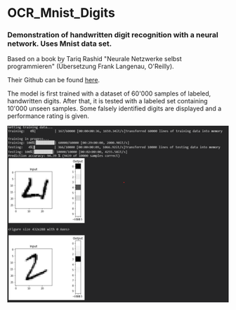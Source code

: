 # OCR_Mnist_Digits
### Demonstration of handwritten digit recognition with a neural network. Uses Mnist data set.

Based on a book by Tariq Rashid "Neurale Netzwerke selbst programmieren" (Übersetzung Frank Langenau, O'Reilly).

Their Github can be found [here](https://github.com/makeyourownneuralnetwork/makeyourownneuralnetwork).

The model is first trained with a dataset of 60'000 samples of labeled, handwritten digits.
After that, it is tested with a labeled set containing 10'000 unseen samples. 
Some falsely identified digits are displayed and a performance rating is given.

![Screenshot](https://github.com/stgloorious/OCR_Mnist_Digits/blob/master/doc/screenshot.png)


